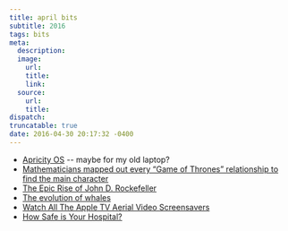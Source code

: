 ```yaml
---
title: april bits
subtitle: 2016
tags: bits
meta:
  description:
  image:
    url:
    title:
    link:
  source:
    url:
    title:
dispatch:
truncatable: true
date: 2016-04-30 20:17:32 -0400
---
```

* [Apricity OS][aos] -- maybe for my old laptop?
* [Mathematicians mapped out every “Game of Thrones” relationship to find the main character][thrones]
* [The Epic Rise of John D. Rockefeller][rockefeller]
* [The evolution of whales][whales]
* [Watch All The Apple TV Aerial Video Screensavers][atv]
* [How Safe is Your Hospital?][hospital]

[aos]: http://apricityos.com
[thrones]: http://qz.com/650796/mathematicians-mapped-out-every-game-of-thrones-relationship-to-find-the-main-character/
[rockefeller]: http://thehustle.co/the-history-of-john-d-rockefeller-standard-oil
[whales]: http://www.eartharchives.org/articles/the-evolution-of-whales/
[atv]: http://benjaminmayo.co.uk/watch-all-the-apple-tv-aerial-video-screensavers#b8-2
[hospital]: http://www.hospitalsafetyscore.org